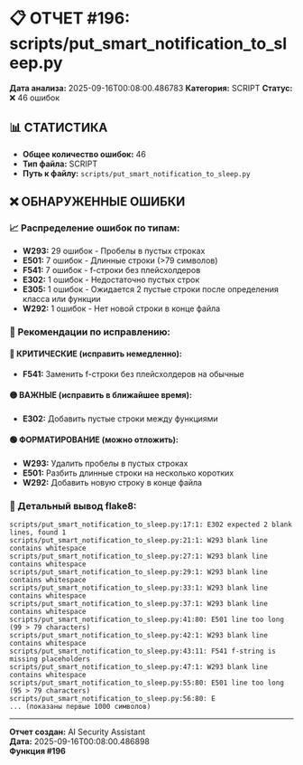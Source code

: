 # 📋 ОТЧЕТ #196: scripts/put_smart_notification_to_sleep.py

**Дата анализа:** 2025-09-16T00:08:00.486783
**Категория:** SCRIPT
**Статус:** ❌ 46 ошибок

## 📊 СТАТИСТИКА

- **Общее количество ошибок:** 46
- **Тип файла:** SCRIPT
- **Путь к файлу:** `scripts/put_smart_notification_to_sleep.py`

## ❌ ОБНАРУЖЕННЫЕ ОШИБКИ

### 📈 Распределение ошибок по типам:

- **W293:** 29 ошибок - Пробелы в пустых строках
- **E501:** 7 ошибок - Длинные строки (>79 символов)
- **F541:** 7 ошибок - f-строки без плейсхолдеров
- **E302:** 1 ошибок - Недостаточно пустых строк
- **E305:** 1 ошибок - Ожидается 2 пустые строки после определения класса или функции
- **W292:** 1 ошибок - Нет новой строки в конце файла

### 🎯 Рекомендации по исправлению:

#### 🔴 КРИТИЧЕСКИЕ (исправить немедленно):
- **F541:** Заменить f-строки без плейсхолдеров на обычные

#### 🟡 ВАЖНЫЕ (исправить в ближайшее время):
- **E302:** Добавить пустые строки между функциями

#### 🟢 ФОРМАТИРОВАНИЕ (можно отложить):
- **W293:** Удалить пробелы в пустых строках
- **E501:** Разбить длинные строки на несколько коротких
- **W292:** Добавить новую строку в конце файла

### 📝 Детальный вывод flake8:

```
scripts/put_smart_notification_to_sleep.py:17:1: E302 expected 2 blank lines, found 1
scripts/put_smart_notification_to_sleep.py:21:1: W293 blank line contains whitespace
scripts/put_smart_notification_to_sleep.py:27:1: W293 blank line contains whitespace
scripts/put_smart_notification_to_sleep.py:29:1: W293 blank line contains whitespace
scripts/put_smart_notification_to_sleep.py:33:1: W293 blank line contains whitespace
scripts/put_smart_notification_to_sleep.py:37:1: W293 blank line contains whitespace
scripts/put_smart_notification_to_sleep.py:41:80: E501 line too long (99 > 79 characters)
scripts/put_smart_notification_to_sleep.py:42:1: W293 blank line contains whitespace
scripts/put_smart_notification_to_sleep.py:43:11: F541 f-string is missing placeholders
scripts/put_smart_notification_to_sleep.py:47:1: W293 blank line contains whitespace
scripts/put_smart_notification_to_sleep.py:55:80: E501 line too long (95 > 79 characters)
scripts/put_smart_notification_to_sleep.py:56:80: E
... (показаны первые 1000 символов)
```

---
**Отчет создан:** AI Security Assistant  
**Дата:** 2025-09-16T00:08:00.486898  
**Функция #196**
